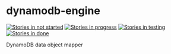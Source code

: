 # dynamodb-engine

[![Stories in not started](https://badge.waffle.io/skymill/dynamodb-engine.png?label=not%20started&title=Not%20started)](http://waffle.io/skymill/dynamodb-engine)
[![Stories in progress](https://badge.waffle.io/skymill/dynamodb-engine.png?label=in%20progress&title=In%20progress)](http://waffle.io/skymill/dynamodb-engine)
[![Stories in testing](https://badge.waffle.io/skymill/dynamodb-engine.png?label=testing&title=Testing)](http://waffle.io/skymill/dynamodb-engine)
[![Stories in done](https://badge.waffle.io/skymill/dynamodb-engine.png?label=done&title=Done)](http://waffle.io/skymill/dynamodb-engine)

DynamoDB data object mapper
